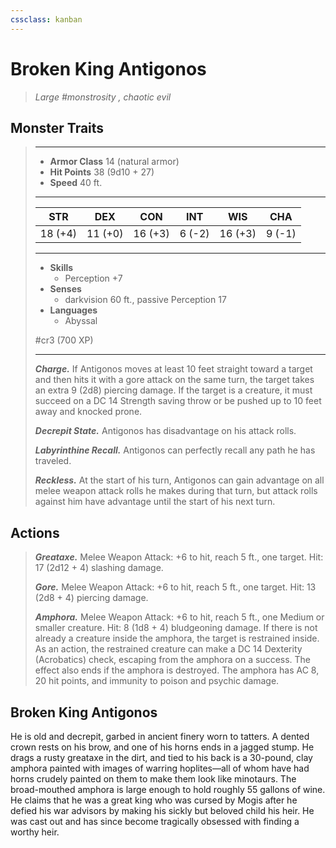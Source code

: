 ```yaml
---
cssclass: kanban
---
```


# Broken King Antigonos
>*Large #monstrosity , chaotic evil*
## Monster Traits
>___
>- **Armor Class** 14 (natural armor)
>- **Hit Points** 38 (9d10 + 27)
>- **Speed** 40 ft.
>___
>|STR|DEX|CON|INT|WIS|CHA|
>|:---:|:---:|:---:|:---:|:---:|:---:|
>|18 (+4)|11 (+0)|16 (+3)|6 (-2)|16 (+3)|9 (-1)|
>___
>- **Skills**
>	 - Perception +7
>- **Senses**
>	 - darkvision 60 ft., passive Perception 17
>- **Languages**
>	 - Abyssal
>
> #cr3 (700 XP)
>___
>***Charge.*** If Antigonos moves at least 10 feet straight toward a target and then hits it with a gore attack on the same turn, the target takes an extra 9 (2d8) piercing damage. If the target is a creature, it must succeed on a DC 14 Strength saving throw or be pushed up to 10 feet away and knocked prone.  
>
>***Decrepit State.*** Antigonos has disadvantage on his attack rolls.  
>
>***Labyrinthine Recall.*** Antigonos can perfectly recall any path he has traveled.  
>
>***Reckless.*** At the start of his turn, Antigonos can gain advantage on all melee weapon attack rolls he makes during that turn, but attack rolls against him have advantage until the start of his next turn.  
>
## Actions
>***Greataxe.*** Melee Weapon Attack: +6 to hit, reach 5 ft., one target. Hit: 17 (2d12 + 4) slashing damage.  
>
>***Gore.*** Melee Weapon Attack: +6 to hit, reach 5 ft., one target. Hit: 13 (2d8 + 4) piercing damage.  
>
>***Amphora.*** Melee Weapon Attack: +6 to hit, reach 5 ft., one Medium or smaller creature. Hit: 8 (1d8 + 4) bludgeoning damage. If there is not already a creature inside the amphora, the target is restrained inside. As an action, the restrained creature can make a DC 14 Dexterity (Acrobatics) check, escaping from the amphora on a success. The effect also ends if the amphora is destroyed. The amphora has AC 8, 20 hit points, and immunity to poison and psychic damage.
## Broken King Antigonos
He is old and decrepit, garbed in ancient finery worn to tatters. A dented crown rests on his brow, and one of his horns ends in a jagged stump. He drags a rusty greataxe in the dirt, and tied to his back is a 30-pound, clay amphora painted with images of warring hoplites—all of whom have had horns crudely painted on them to make them look like minotaurs. The broad-mouthed amphora is large enough to hold roughly 55 gallons of wine.
He claims that he was a great king who was cursed by Mogis after he defied his war advisors by making his sickly but beloved child his heir. He was cast out and has since become tragically obsessed with finding a worthy heir.